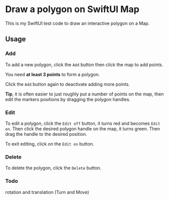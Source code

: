 # Draw a polygon on SwiftUI Map

This is my SwiftUI test code to draw an interactive polygon on a Map.

## Usage

### Add

To add a new polygon, click the `Add` button then click the map to add points. 

You need **at least 3 points** to form a polygon.

Click the `Add` button again to deactivate adding more points. 

**Tip**, it is often easier to just roughly put a number of points on the map, then edit the markers positions by dragging the polygon handles.  

### Edit

To edit a polygon, click the `Edit off` button, it turns red and becomes `Edit on`.
Then click the desired polygon handle on the map, it turns green.
Then drag the handle to the desired position. 

To exit editing, click on the `Edit on` button.

### Delete

To delete the polygon, click the `Delete` button.

### Todo

rotation and translation (Turn and Move)
